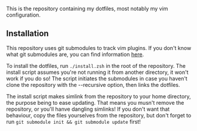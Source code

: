 This is the repository containing my dotfiles, most notably my vim
configuration.

Installation
------------

This repository uses git submodules to track vim plugins.
If you don't know what git submodules are, you can find information
[here](http://git-scm.com/book/en/Git-Tools-Submodules).

To install the dotfiles, run `./install.zsh` in the root of the repository.
The install script assumes you're not running it from another directory, it
won't work if you do so!
The script initiates the submodules in case you haven't clone the repository
with the --recursive option, then links the dotfiles.

The install script makes simlink from the repository to your home directory,
the purpose being to ease updating. That means you musn't remove the
repository, or you'll hanve dangling simlinks!
If you don't want that behaviour, copy the files yourselves from the
repository, but don't forget to run
`git submodule init && git submodule update` first!
